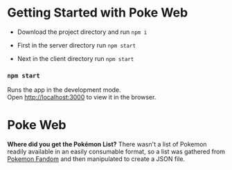 # Getting Started with Poke Web

- Download the project directory and run `npm i`

- First in the server directory run `npm start`
- Next in the client directory run `npm start`

### `npm start`

Runs the app in the development mode.\
Open [http://localhost:3000](http://localhost:3000) to view it in the browser.

# Poke Web

**Where did you get the Pokémon List?**
There wasn't a list of Pokemon readily available in an easily consumable format, so a list was gathered from [Pokemon Fandom](https://pokemon.fandom.com/wiki/List_of_Generation_I_Pok%C3%A9mon) and then manipulated to create a JSON file.
